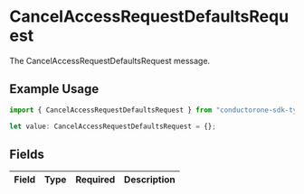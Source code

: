 # CancelAccessRequestDefaultsRequest

The CancelAccessRequestDefaultsRequest message.

## Example Usage

```typescript
import { CancelAccessRequestDefaultsRequest } from "conductorone-sdk-typescript/sdk/models/shared";

let value: CancelAccessRequestDefaultsRequest = {};
```

## Fields

| Field       | Type        | Required    | Description |
| ----------- | ----------- | ----------- | ----------- |